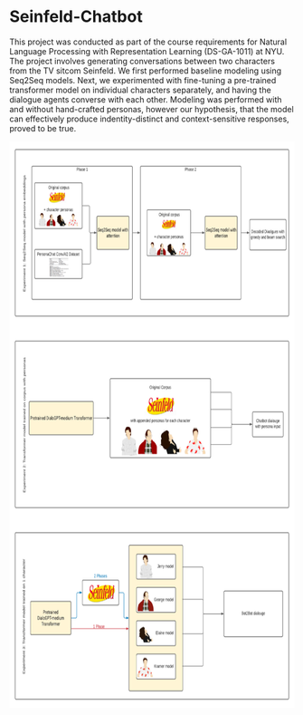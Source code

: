 # Seinfeld-Chatbot

This project was conducted as part of the course requirements for Natural Language Processing with Representation Learning (DS-GA-1011) at NYU. The project involves generating conversations between two characters from the TV sitcom Seinfeld. We first performed baseline modeling using Seq2Seq models. Next, we experimented with fine-tuning a pre-trained transformer model on individual characters separately, and having the dialogue agents converse with each other. Modeling was performed with and without hand-crafted personas, however our hypothesis, that the model can effectively produce indentity-distinct and context-sensitive responses, proved to be true.

<img height="1000" src="https://github.com/akuz91/Seinfeld-Chatbot/blob/main/flowchart.png" />
